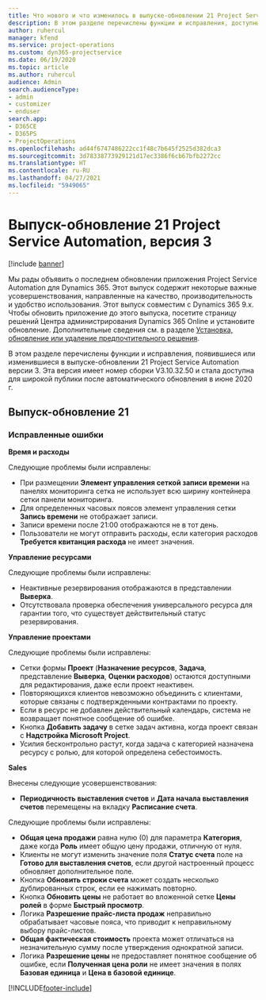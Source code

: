 ```yaml
---
title: Что нового и что изменилось в выпуске-обновлении 21 Project Service Automation версии 3
description: В этом разделе перечислены функции и исправления, доступные в выпуске-обновлении 21 Project Service Automation версии 3.
author: ruhercul
manager: kfend
ms.service: project-operations
ms.custom: dyn365-projectservice
ms.date: 06/19/2020
ms.topic: article
ms.author: ruhercul
audience: Admin
search.audienceType:
- admin
- customizer
- enduser
search.app:
- D365CE
- D365PS
- ProjectOperations
ms.openlocfilehash: ad44f6747486222cc1f48c7b645f2525d382dca3
ms.sourcegitcommit: 3d78338773929121d17ec3386f6cb67bfb2272cc
ms.translationtype: HT
ms.contentlocale: ru-RU
ms.lasthandoff: 04/27/2021
ms.locfileid: "5949065"
---
```

# <a name="project-service-automation-update-release-21-v3"></a>Выпуск-обновление 21 Project Service Automation, версия 3

[!include [banner](../includes/psa-now-project-operations.md)]

Мы рады объявить о последнем обновлении приложения Project Service Automation для Dynamics 365. Этот выпуск содержит некоторые важные усовершенствования, направленные на качество, производительность и удобство использования. Этот выпуск совместим с Dynamics 365 9.x. Чтобы обновить приложение до этого выпуска, посетите страницу решений Центра администрирования Dynamics 365 Online и установите обновление. Дополнительные сведения см. в разделе [Установка, обновление или удаление предпочтительного решения](/power-platform/admin/install-remove-preferred-solution).

В этом разделе перечислены функции и исправления, появившиеся или изменившиеся в выпуске-обновлении 21 Project Service Automation версии 3. Эта версия имеет номер сборки V3.10.32.50 и стала доступна для широкой публики после автоматического обновления в июне 2020 г.

## <a name="update-release-21"></a>Выпуск-обновление 21

### <a name="bug-fixes"></a>Исправленные ошибки

**Время и расходы**

Следующие проблемы были исправлены:

- При размещении **Элемент управления сеткой записи времени** на панелях мониторинга сетка не использует всю ширину контейнера сетки панели мониторинга.
- Для определенных часовых поясов элемент управления сетки **Запись времени** не отображает записи.
- Записи времени после 21:00 отображаются не в тот день.
- Пользователи не могут отправить расходы, если категория расходов **Требуется квитанция расхода** не имеет значения.

**Управление ресурсами**

Следующие проблемы были исправлены:

- Неактивные резервирования отображаются в представлении **Выверка**.
- Отсутствовала проверка обеспечения универсального ресурса для гарантии того, что существует действительный статус резервирования.

**Управление проектами**

Следующие проблемы были исправлены:

- Сетки формы **Проект** (**Назначение ресурсов**, **Задача**, представление **Выверка**, **Оценки расходов**) остаются доступными для редактирования, даже если проект неактивен.
- Повторяющихся клиентов невозможно объединить с клиентами, которые связаны с подтвержденными контрактами по проекту.
- Если в ресурс не добавлен действительный календарь, система не возвращает понятное сообщение об ошибке.
- Кнопка **Добавить задачу** в сетке задач активна, когда проект связан с **Надстройка Microsoft Project**.
- Усилия бесконтрольно растут, когда задача с категорией назначена ресурсу с ролью, для которой определена себестоимость.

**Sales**

Внесены следующие усовершенствования:

- **Периодичность выставления счетов** и **Дата начала выставления счетов** перемещены на вкладку **Расписание счета**.

Следующие проблемы были исправлены:

- **Общая цена продажи** равна нулю (0) для параметра **Категория**, даже когда **Роль** имеет общую цену продажи, отличную от нуля.
- Клиенты не могут изменить значение поля **Статус счета** поле на **Готово для выставления счетов**, если другой настроенный процесс обновляет дополнительное поле.
- Кнопка **Обновить строки счета** может создать несколько дублированных строк, если ее нажимать повторно.
- Кнопка **Обновить цены** не работает во вложенной сетке **Цены ролей** в форме **Быстрый просмотр**.
- Логика **Разрешение прайс-листа продаж** неправильно обрабатывает часовые пояса, что приводит к неправильному выбору прайс-листов.
- **Общая фактическая стоимость** проекта может отличаться на незначительную сумму после утверждения однократной записи.
- Логика **Разрешение цены** не предоставляет понятное сообщение об ошибке, если **Полученная цена роли** не имеет значения в полях **Базовая единица** и **Цена в базовой единице**.


[!INCLUDE[footer-include](../includes/footer-banner.md)]
